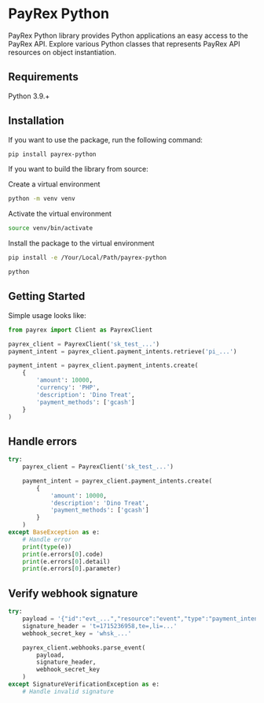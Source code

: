 # PayRex Python

PayRex Python library provides Python applications an easy access to the PayRex API. Explore various Python classes that represents PayRex API resources on object instantiation.

## Requirements

Python 3.9.+

## Installation

If you want to use the package, run the following command:

```sh
pip install payrex-python
```

If you want to build the library from source:

Create a virtual environment

```sh
python -m venv venv
```

Activate the virtual environment

```sh
source venv/bin/activate
```

Install the package to the virtual environment

```sh
pip install -e /Your/Local/Path/payrex-python

python
```
## Getting Started

Simple usage looks like:

```python
from payrex import Client as PayrexClient

payrex_client = PayrexClient('sk_test_...')
payment_intent = payrex_client.payment_intents.retrieve('pi_...')

payment_intent = payrex_client.payment_intents.create(
    {
        'amount': 10000,
        'currency': 'PHP',
        'description': 'Dino Treat',
        'payment_methods': ['gcash']
    }
)
```

## Handle errors

```python
try:
    payrex_client = PayrexClient('sk_test_...')

    payment_intent = payrex_client.payment_intents.create(
        {
            'amount': 10000,
            'description': 'Dino Treat',
            'payment_methods': ['gcash']
        }
    )
except BaseException as e:
    # Handle error
    print(type(e))
    print(e.errors[0].code)
    print(e.errors[0].detail)
    print(e.errors[0].parameter)
```

## Verify webhook signature

```python
try:
    payload = '{"id":"evt_...","resource":"event","type":"payment_intent.succeeded","data":{...'
    signature_header = 't=1715236958,te=,li=...'
    webhook_secret_key = 'whsk_...'

    payrex_client.webhooks.parse_event(
        payload,
        signature_header,
        webhook_secret_key
    )
except SignatureVerificationException as e:
    # Handle invalid signature
```
